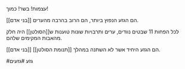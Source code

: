 עצמות! בשר! כמוך!

[[בני אדם]] הם הגזע הנפוץ ביותר, הם הרוב בהרבה מהערים.

לכל הפחות 11 שבטים נוודים, ערים ותרבויות שונות טוענות ש[[הסולטן]] היה חלק מהאבות המקימים שלהם.

[[בני אדם]] הם הגזע היחיד אשר לא השתנה במהלך [[תנומת הסולטן]].

#גזע #גזעים